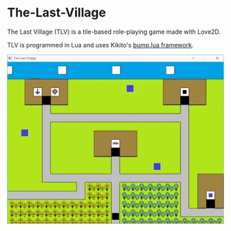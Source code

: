 # The-Last-Village
The Last Village (TLV) is a tile-based role-playing game made with Love2D.

TLV is programmed in Lua and uses Kikito's [bump.lua framework](https://github.com/kikito/bump.lua).

![simpledemo](https://raw.githubusercontent.com/AndrewDiMola/The-Last-Village/master/images/The%20Last%20Village%20Demo.gif)

